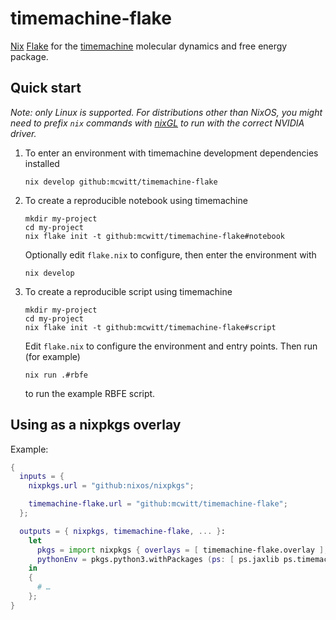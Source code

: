 # timemachine-flake

[Nix][] [Flake](https://nixos.wiki/wiki/Flakes) for the
[timemachine][] molecular dynamics and free energy package.

## Quick start

*Note: only Linux is supported. For distributions other than NixOS, you
might need to prefix `nix` commands with [nixGL][] to run with the
correct NVIDIA driver.*

1. To enter an environment with timemachine development dependencies installed

   ```console
   nix develop github:mcwitt/timemachine-flake
   ```

1. To create a reproducible notebook using timemachine

    ```console
    mkdir my-project
    cd my-project
    nix flake init -t github:mcwitt/timemachine-flake#notebook
    ```

    Optionally edit `flake.nix` to configure, then enter the
    environment with

    ```console
    nix develop
    ```

1. To create a reproducible script using timemachine

    ```console
    mkdir my-project
    cd my-project
    nix flake init -t github:mcwitt/timemachine-flake#script
    ```

    Edit `flake.nix` to configure the environment and entry points.
    Then run (for example)

    ```console
    nix run .#rbfe
    ```

    to run the example RBFE script.

## Using as a  nixpkgs overlay

Example:

```nix
{
  inputs = {
    nixpkgs.url = "github:nixos/nixpkgs";

    timemachine-flake.url = "github:mcwitt/timemachine-flake";
  };

  outputs = { nixpkgs, timemachine-flake, ... }:
    let
      pkgs = import nixpkgs { overlays = [ timemachine-flake.overlay ]; };
      pythonEnv = pkgs.python3.withPackages (ps: [ ps.jaxlib ps.timemachine ]);
    in
    {
      # …
    };
}
```

[Nix]: https://nixos.org/
[timemachine]: https://github.com/proteneer/timemachine
[nixGL]: https://github.com/guibou/nixGL
